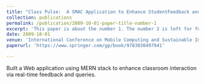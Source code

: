 ```yaml
---
title: "Class Pulse:  A SMAC Application to Enhance StudentFeedback and Interaction."
collection: publications
permalink: /publication/2009-10-01-paper-title-number-1
excerpt: 'This paper is about the number 1. The number 2 is left for future work.'
date: 2009-10-01
venue: 'International Conference on Mobile Computing and Sustainable Informatics (ICMCSI) 2020'
paperurl: 'https://www.springer.com/gp/book/9783030497941'

---
```

Built a Web application using MERN stack to enhance classroom interaction via real-time feedback and queries.

